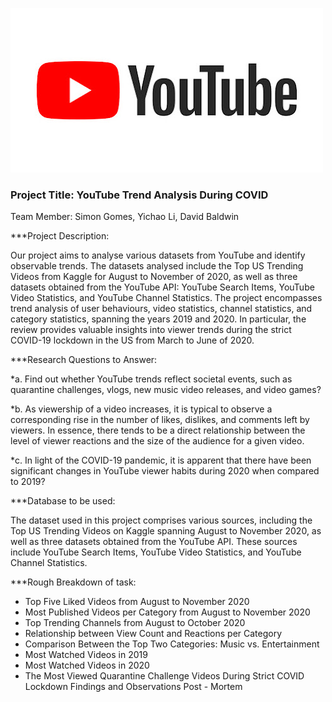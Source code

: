 ![youtube](https://github.com/simon2383/Project-1/blob/main/Images/Youtube.jpg)

### Project Title: YouTube Trend Analysis During COVID

Team Member: Simon Gomes, Yichao Li, David Baldwin

***Project Description: 

Our project aims to analyse various datasets from YouTube and identify observable trends. The datasets analysed include the Top US Trending Videos from Kaggle for August to November of 2020, as well as three datasets obtained from the YouTube API: YouTube Search Items, YouTube Video Statistics, and YouTube Channel Statistics. The project encompasses trend analysis of user behaviours, video statistics, channel statistics, and category statistics, spanning the years 2019 and 2020. In particular, the review provides valuable insights into viewer trends during the strict COVID-19 lockdown in the US from March to June of 2020.

***Research Questions to Answer: 

*a.	Find out whether YouTube trends reflect societal events, such as quarantine challenges, vlogs, new music video releases, and video games?

*b.	As viewership of a video increases, it is typical to observe a corresponding rise in the number of likes, dislikes, and comments left by viewers. In essence, there tends to be a direct relationship between the level of viewer reactions and the size of the audience for a given video.

*c.	In light of the COVID-19 pandemic, it is apparent that there have been significant changes in YouTube viewer habits during 2020 when compared to 2019?

***Database to be used: 


The dataset used in this project comprises various sources, including the Top US Trending Videos on Kaggle spanning August to November 2020, as well as three datasets obtained from the YouTube API. These sources include YouTube Search Items, YouTube Video Statistics, and YouTube Channel Statistics.

***Rough Breakdown of task:

*	Top Five Liked Videos from August to November 2020 
*	Most Published Videos per Category from August to November 2020 
*	Top Trending Channels from August to October 2020 
*	Relationship between View Count and Reactions per Category 
*	Comparison Between the Top Two Categories: Music vs. Entertainment
*	Most Watched Videos in 2019 
*	Most Watched Videos in 2020 
*	The Most Viewed Quarantine Challenge Videos During Strict COVID Lockdown Findings and Observations Post - Mortem 


